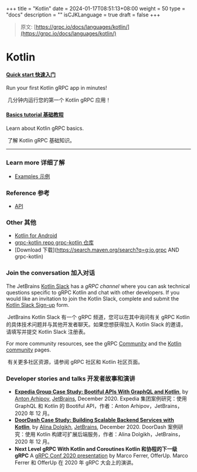 +++
title = "Kotlin"
date = 2024-01-17T08:51:13+08:00
weight = 50
type = "docs"
description = ""
isCJKLanguage = true
draft = false
+++

> 原文: [https://grpc.io/docs/languages/kotlin/](https://grpc.io/docs/languages/kotlin/)

# Kotlin



#### [Quick start 快速入门](https://grpc.io/docs/languages/kotlin/quickstart/)

Run your first Kotlin gRPC app in minutes!

​	几分钟内运行您的第一个 Kotlin gRPC 应用！

#### [Basics tutorial 基础教程](https://grpc.io/docs/languages/kotlin/basics/)

Learn about Kotlin gRPC basics.

​	了解 Kotlin gRPC 基础知识。

------

### Learn more 详细了解

- [Examples 示例](https://github.com/grpc/grpc-kotlin/tree/master/examples)

### Reference 参考

- [API](https://grpc.io/docs/languages/kotlin/api/)

### Other 其他

- [Kotlin for Android](https://grpc.io/docs/platforms/android/kotlin)
- [grpc-kotlin repo grpc-kotlin 仓库](https://github.com/grpc/grpc-kotlin)
- [Download 下载](https://search.maven.org/search?q=g:io.grpc AND grpc-kotlin)

### Join the conversation 加入对话

The JetBrains [Kotlin Slack](https://kotlinlang.slack.com/) has a *gRPC channel* where you can ask technical questions specific to gRPC Kotlin and chat with other developers. If you would like an invitation to join the Kotlin Slack, complete and submit the [Kotlin Slack Sign-up](https://surveys.jetbrains.com/s3/kotlin-slack-sign-up) form.

​	JetBrains Kotlin Slack 有一个 gRPC 频道，您可以在其中询问有关 gRPC Kotlin 的具体技术问题并与其他开发者聊天。如果您想获得加入 Kotlin Slack 的邀请，请填写并提交 Kotlin Slack 注册表。

For more community resources, see the gRPC [Community](https://grpc.io/community/) and the [Kotlin community](https://kotlinlang.org/community/) pages.

​	有关更多社区资源，请参阅 gRPC 社区和 Kotlin 社区页面。

### Developer stories and talks 开发者故事和演讲

- **[Expedia Group Case Study: Bootiful APIs With GraphQL and Kotlin](https://blog.jetbrains.com/kotlin/2020/12/expedia-group-bootiful-apis-with-graphql-and-kotlin/)**, by [Anton Arhipov](https://blog.jetbrains.com/author/antonarhipov), [JetBrains](https://www.jetbrains.com/), December 2020.
  Expedia 集团案例研究：使用 GraphQL 和 Kotlin 的 Bootiful API，作者：Anton Arhipov，JetBrains，2020 年 12 月。
- **[DoorDash Case Study: Building Scalable Backend Services with Kotlin](https://blog.jetbrains.com/kotlin/2020/12/doordash-building-scalable-backend-services-with-kotlin/)**, by [Alina Dolgikh](https://blog.jetbrains.com/author/alinadolgikh), [JetBrains](https://www.jetbrains.com/), December 2020.
  DoorDash 案例研究：使用 Kotlin 构建可扩展后端服务，作者：Alina Dolgikh，JetBrains，2020 年 12 月。
- **Next Level gRPC With Kotlin and Coroutines
  Kotlin 和协程的下一级 gRPC** 
  A [gRPC Conf 2020 presentation](https://sched.co/cRfc) by Marco Ferrer, OfferUp.
  Marco Ferrer 和 OfferUp 在 2020 年 gRPC 大会上的演讲。
